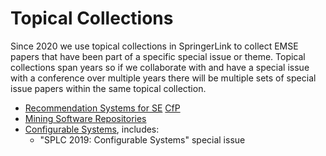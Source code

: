 # Topical Collections

Since 2020 we use topical collections in SpringerLink to collect EMSE papers that have been part of a specific special issue or theme. Topical collections span years so if we collaborate with and have a special issue with a conference over multiple years there will be multiple sets of special issue papers within the same topical collection.

- [Recommendation Systems for SE](https://link.springer.com/journal/10664/topicalCollection/AC_2b6e753d659024e20b5a9773a6c59f3e) [CfP](2020_SI_on_Recommendation_Systems_for_SE.md)
- [Mining Software Repositories](https://link.springer.com/journal/10664/topicalCollection/AC_7c31a7fcd015277aae09a92c921e61dd)
- [Configurable Systems](https://link.springer.com/journal/10664/topicalCollection/AC_3ba22f0f9abaf89baba241230058512d), includes:
  - "SPLC 2019: Configurable Systems" special issue